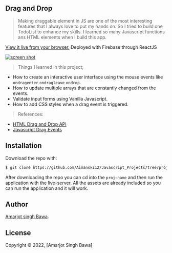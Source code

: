 ## Drag and Drop


> Making draggable element in JS are one of the most interesting features that I always love to put my hands on. So I tried to build one TodoList to enhance my skills. I learned so many Javascript functions ans HTML elements when I build this app. 

[View it live from your browser.](http://bit.ly/aiman-js12-dragndrop) Deployed with Firebase through ReactJS<br>


<div float="left">
  <a href="https://youtu.be/KOctk_GGe4c">
    <img src="https://github.com/Aimanski12/proj-resource/blob/master/libs/proj-js12-dragNdrop.gif" alt="screen shot">
  </a>
</div>

> Things I learned in this project;
  * How to create an interactive user interface using the mouse events like `ondragenter` `ondragleave` `ondrop`.
  * How to update multiple arrays that are constantly changed from the events.
  * Validate input forms using Vanilla Javascript. 
  * How to add CSS styles when a drag event is triggered.

> References:
  * [HTML Drag and Drop API](https://developer.mozilla.org/en-US/docs/Web/API/HTML_Drag_and_Drop_API)
  * [Javascript Drag Events](https://developer.mozilla.org/en-US/docs/Web/API/Document/drag_event)
## Installation

Download the repo with:

```bash
$ git clone https://github.com/Aimanski12/Javascript_Projects/tree/proj12 proj-name
```

After downloading the repo you can cd into the `proj-name` and then run the application with the live-server. All the assets are already included so you can run the application and it will work. 



## Author

[Amarjot singh Bawa](https://github.com/amars22/).

## License 

Copyright © 2022, [Amarjot Singh Bawa]


